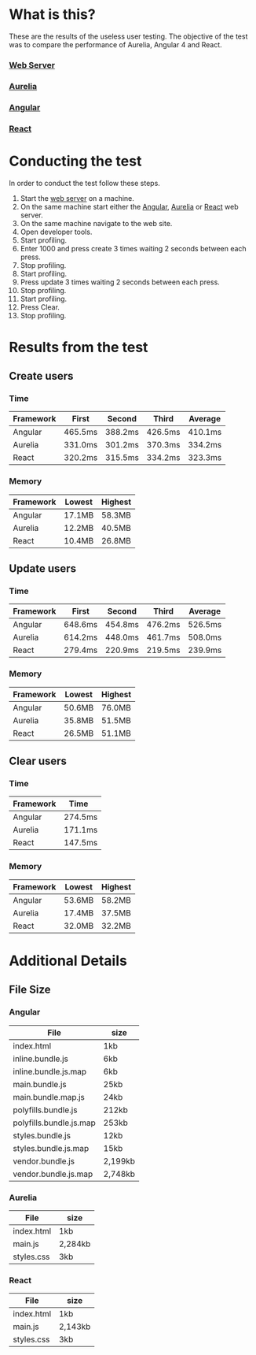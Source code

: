 # What is this?
These are the results of the useless user testing. The objective of the test was to compare the performance of Aurelia, Angular 4 and React.

### [Web Server](https://github.com/JeffreyRiggle/useless-user-gen)
### [Aurelia](https://github.com/JeffreyRiggle/useless-user-aurelia)
### [Angular](https://github.com/JeffreyRiggle/useless-user-angular)
### [React](https://github.com/JeffreyRiggle/useless-user-react)

# Conducting the test
In order to conduct the test follow these steps.

1. Start the [web server](https://github.com/JeffreyRiggle/useless-user-gen) on a machine.
2. On the same machine start either the [Angular](https://github.com/JeffreyRiggle/useless-user-angular), [Aurelia](https://github.com/JeffreyRiggle/useless-user-aurelia) or [React](https://github.com/JeffreyRiggle/useless-user-react) web server.
3. On the same machine navigate to the web site.
4. Open developer tools.
5. Start profiling.
6. Enter 1000 and press create 3 times waiting 2 seconds between each press.
7. Stop profiling.
8. Start profiling.
9. Press update 3 times waiting 2 seconds between each press.
10. Stop profiling.
11. Start profiling.
12. Press Clear.
13. Stop profiling.

# Results from the test

## Create users

### Time
|Framework|First    |Second   |Third    |Average  |
|---------|---------|---------|---------|---------|
|Angular  |465.5ms  |388.2ms  |426.5ms  |410.1ms  |
|Aurelia  |331.0ms  |301.2ms  |370.3ms  |334.2ms  |
|React    |320.2ms  |315.5ms  |334.2ms  |323.3ms  |

### Memory
|Framework|Lowest   |Highest  |
|---------|---------|---------|
|Angular  |17.1MB   |58.3MB   |
|Aurelia  |12.2MB   |40.5MB   |
|React    |10.4MB   |26.8MB   |

## Update users

### Time
|Framework|First    |Second   |Third    |Average  |
|---------|---------|---------|---------|---------|
|Angular  |648.6ms  |454.8ms  |476.2ms  |526.5ms  |
|Aurelia  |614.2ms  |448.0ms  |461.7ms  |508.0ms  |
|React    |279.4ms  |220.9ms  |219.5ms  |239.9ms  |

### Memory
|Framework|Lowest   |Highest  |
|---------|---------|---------|
|Angular  |50.6MB   |76.0MB   |
|Aurelia  |35.8MB   |51.5MB   |
|React    |26.5MB   |51.1MB   |

## Clear users

### Time
|Framework|Time     |
|---------|---------|
|Angular  |274.5ms  |
|Aurelia  |171.1ms  |
|React    |147.5ms  |

### Memory
|Framework|Lowest   |Highest  |
|---------|---------|---------|
|Angular  |53.6MB   |58.2MB   |
|Aurelia  |17.4MB   |37.5MB   |
|React    |32.0MB   |32.2MB   |

# Additional Details

## File Size

### Angular

|File                   |size                   |
|-----------------------|-----------------------|
|index.html             |1kb                    |
|inline.bundle.js       |6kb                    |
|inline.bundle.js.map   |6kb                    |
|main.bundle.js         |25kb                   |
|main.bundle.map.js     |24kb                   |
|polyfills.bundle.js    |212kb                  |
|polyfills.bundle.js.map|253kb                  |
|styles.bundle.js       |12kb                   |
|styles.bundle.js.map   |15kb                   |
|vendor.bundle.js       |2,199kb                 |
|vendor.bundle.js.map   |2,748kb                 |

### Aurelia

|File                   |size                   |
|-----------------------|-----------------------|
|index.html             |1kb                    |
|main.js                |2,284kb                |
|styles.css             |3kb                    |

### React

|File                   |size                   |
|-----------------------|-----------------------|
|index.html             |1kb                    |
|main.js                |2,143kb                |
|styles.css             |3kb                    |
